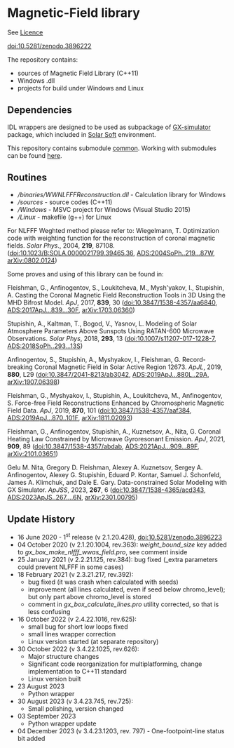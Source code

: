 # Magnetic-Field library

See [Licence](https://github.com/Alexey-Stupishin/Magnetic-Field_Library/blob/master/LICENCE.md)

[doi:10.5281/zenodo.3896222](https://zenodo.org/record/3896222)

The repository contains:
* sources of Magnetic Field Library (C++11)
* Windows .dll
* projects for build under Windows and Linux

## Dependencies
IDL wrappers are designed to be used as subpackage of [GX-simulator](https://github.com/Gelu-Nita/GX_SIMULATOR) package, which included in [Solar Soft](http://www.lmsal.com/solarsoft/sswdoc/sswdoc_jtop.html) environment.

This repository contains submodule [common](https://github.com/Alexey-Stupishin/Common). Working with submodules can be found [here](https://git-scm.com/book/en/v2/Git-Tools-Submodules).

## Routines
* _/binaries/WWNLFFFReconstruction.dll_ - Calculation library for Windows
* _/sources_ - source codes (C++11)
* _/Windows_ - MSVC project for Windows (Visual Studio 2015)
* _/Linux_ - makefile (g++) for Linux

For NLFFF Weghted method please refer to:
Wiegelmann, T. Optimization code with weighting function for the reconstruction of coronal magnetic fields. _Solar Phys_., 2004, __219__, 87108. ([doi:10.1023/B:SOLA.0000021799.39465.36](https://link.springer.com/article/10.1023/B:SOLA.0000021799.39465.36), [ADS:2004SoPh..219...87W](https://ui.adsabs.harvard.edu/abs/2004SoPh..219...87W/abstract), [arXiv:0802.0124](https://arxiv.org/abs/0802.0124))

Some proves and using of this library can be found in:

Fleishman, G., Anfinogentov, S., Loukitcheva, M., Mysh'yakov, I., Stupishin, A. Casting the Coronal Magnetic Field Reconstruction Tools in 3D Using the MHD Bifrost Model. _ApJ_, 2017, __839__, 30 ([doi:10.3847/1538-4357/aa6840](https://iopscience.iop.org/article/10.3847/1538-4357/aa6840), [ADS:2017ApJ...839...30F](https://ui.adsabs.harvard.edu/abs/2017ApJ...839...30F/abstract), [arXiv:1703.06360](https://arxiv.org/abs/1703.06360))

Stupishin, A., Kaltman, T., Bogod, V., Yasnov, L. Modeling of Solar Atmosphere Parameters Above Sunspots Using RATAN-600 Microwave Observations. _Solar Phys_, 2018, __293__, 13 ([doi:10.1007/s11207-017-1228-7](https://link.springer.com/article/10.1007/s11207-017-1228-7), [ADS:2018SoPh..293...13S](https://ui.adsabs.harvard.edu/abs/2018SoPh..293...13S/abstract))

Anfinogentov, S., Stupishin, A., Myshyakov, I., Fleishman, G. Record-breaking Coronal Magnetic Field in Solar Active Region 12673. _ApJL_, 2019, __880__, L29 ([doi:10.3847/2041-8213/ab3042](https://iopscience.iop.org/article/10.3847/2041-8213/ab3042), [ADS:2019ApJ...880L..29A](https://ui.adsabs.harvard.edu/abs/2019ApJ...880L..29A/abstract), [arXiv:1907.06398](https://arxiv.org/abs/1907.06398))

Fleishman, G., Myshyakov, I., Stupishin, A., Loukitcheva, M., Anfinogentov, S. Force-free Field Reconstructions Enhanced by Chromospheric Magnetic Field Data. _ApJ_, 2019, __870__, 101 ([doi:10.3847/1538-4357/aaf384](https://iopscience.iop.org/article/10.3847/1538-4357/aaf384), [ADS:2019ApJ...870..101F](https://ui.adsabs.harvard.edu/abs/2019ApJ...870..101F/abstract), [arXiv:1811.02093](https://arxiv.org/abs/1811.02093))

Fleishman, G., Anfinogentov, Stupishin, A., Kuznetsov, A., Nita, G. Coronal Heating Law Constrained by Microwave Gyroresonant Emission. _ApJ_, 2021, __909__, 89 ([doi:10.3847/1538-4357/abdab](https://iopscience.iop.org/article/10.3847/1538-4357/abdab1), [ADS:2021ApJ...909...89F](https://ui.adsabs.harvard.edu/abs/2021ApJ...909...89F/abstract), [arXiv:2101.03651](https://arxiv.org/abs/2101.03651))

Gelu M. Nita, Gregory D. Fleishman, Alexey A. Kuznetsov, Sergey A. Anfinogentov, Alexey G. Stupishin, Eduard P. Kontar, Samuel J. Schonfeld, James A. Klimchuk, and Dale E. Gary. Data-constrained Solar Modeling with GX Simulator. _ApJSS_, 2023, __267__, 6 ([doi:10.3847/1538-4365/acd343](https://link.springer.com/article/10.1023/B:SOLA.0000021799.39465.36), [ADS:2023ApJS..267....6N](https://ui.adsabs.harvard.edu/abs/2023ApJS..267....6N/abstract), [arXiv:2301.00795](https://arxiv.org/abs/2301.00795))

## Update History
* 16 June 2020 - 1<sup>st</sup> release (v 2.1.20.428), [doi:10.5281/zenodo.3896223](https://zenodo.org/record/3896223#.Y13LRHZBxJQ)
* 04 October 2020 (v 2.1.20.1004, rev.363): _weight_bound_size_ key added to _gx_box_make_nlfff_wwas_field.pro_, see comment inside
* 25 January 2021 (v 2.2.21.125, rev.384): bug fixed (_extra parameters could prevent NLFFF in some cases)
* 18 February 2021 (v 2.3.21.217, rev.392):
	* bug fixed (it was crash when calculated with seeds)
	* improvement (all lines calculated, even if seed below chromo_level); but only part above chromo_level is stored
	* comment in _gx_box_calculate_lines.pro_ utility corrected, so that is less confusing
* 16 October 2022 (v 2.4.22.1016, rev.625):
	* small bug for short low loops fixed
	* small lines wrapper correction
	* Linux version started (at separate repository)
* 30 October 2022 (v 3.4.22.1025, rev.626): 
	* Major structure changes 
	* Significant code reorganization for multiplatforming, change implementation to C++11 standard
	* Linux version built
* 23 August 2023
	* Python wrapper
* 30 August 2023 (v 3.4.23.745, rev.725): 
	* Small polishing, version changed
* 03 September 2023
	* Python wrapper update
* 04 December 2023 (v 3.4.23.1203, rev. 797) - One-footpoint-line status bit added
